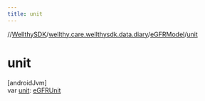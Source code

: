 ```yaml
---
title: unit
---
```

//[WellthySDK](../../../index.html)/[wellthy.care.wellthysdk.data.diary](../index.html)/[eGFRModel](index.html)/[unit](unit.html)



# unit



[androidJvm]\
var [unit](unit.html): [eGFRUnit](../e-g-f-r-unit/index.html)




